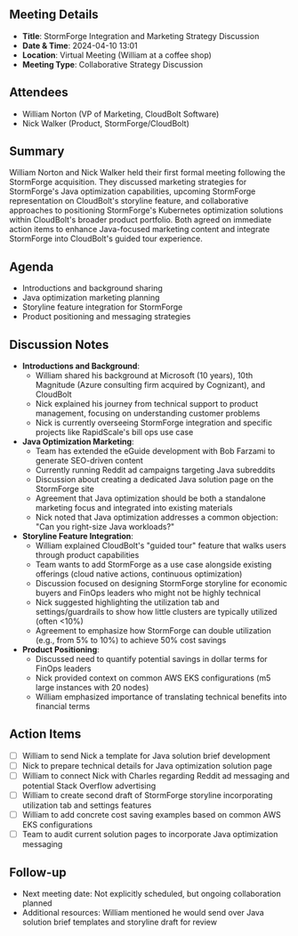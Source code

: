 ## Meeting Details

- **Title**: StormForge Integration and Marketing Strategy Discussion
- **Date & Time**: 2024-04-10 13:01
- **Location**: Virtual Meeting (William at a coffee shop)
- **Meeting Type**: Collaborative Strategy Discussion

## Attendees
- William Norton (VP of Marketing, CloudBolt Software)
- Nick Walker (Product, StormForge/CloudBolt)

## Summary
William Norton and Nick Walker held their first formal meeting following the StormForge acquisition. They discussed marketing strategies for StormForge's Java optimization capabilities, upcoming StormForge representation on CloudBolt's storyline feature, and collaborative approaches to positioning StormForge's Kubernetes optimization solutions within CloudBolt's broader product portfolio. Both agreed on immediate action items to enhance Java-focused marketing content and integrate StormForge into CloudBolt's guided tour experience.

## Agenda
- Introductions and background sharing
- Java optimization marketing planning
- Storyline feature integration for StormForge
- Product positioning and messaging strategies

## Discussion Notes
- **Introductions and Background**:
    - William shared his background at Microsoft (10 years), 10th Magnitude (Azure consulting firm acquired by Cognizant), and CloudBolt
    - Nick explained his journey from technical support to product management, focusing on understanding customer problems
    - Nick is currently overseeing StormForge integration and specific projects like RapidScale's bill ops use case
- **Java Optimization Marketing**:
    - Team has extended the eGuide development with Bob Farzami to generate SEO-driven content
    - Currently running Reddit ad campaigns targeting Java subreddits
    - Discussion about creating a dedicated Java solution page on the StormForge site
    - Agreement that Java optimization should be both a standalone marketing focus and integrated into existing materials
    - Nick noted that Java optimization addresses a common objection: "Can you right-size Java workloads?"
- **Storyline Feature Integration**:
    - William explained CloudBolt's "guided tour" feature that walks users through product capabilities
    - Team wants to add StormForge as a use case alongside existing offerings (cloud native actions, continuous optimization)
    - Discussion focused on designing StormForge storyline for economic buyers and FinOps leaders who might not be highly technical
    - Nick suggested highlighting the utilization tab and settings/guardrails to show how little clusters are typically utilized (often <10%)
    - Agreement to emphasize how StormForge can double utilization (e.g., from 5% to 10%) to achieve 50% cost savings
- **Product Positioning**:
    - Discussed need to quantify potential savings in dollar terms for FinOps leaders
    - Nick provided context on common AWS EKS configurations (m5 large instances with 20 nodes)
    - William emphasized importance of translating technical benefits into financial terms

## Action Items
- [ ] William to send Nick a template for Java solution brief development
- [ ] Nick to prepare technical details for Java optimization solution page
- [ ] William to connect Nick with Charles regarding Reddit ad messaging and potential Stack Overflow advertising
- [ ] William to create second draft of StormForge storyline incorporating utilization tab and settings features
- [ ] William to add concrete cost saving examples based on common AWS EKS configurations
- [ ] Team to audit current solution pages to incorporate Java optimization messaging

## Follow-up
- Next meeting date: Not explicitly scheduled, but ongoing collaboration planned
- Additional resources: William mentioned he would send over Java solution brief templates and storyline draft for review